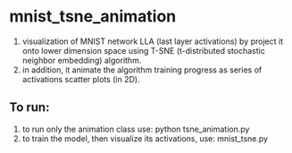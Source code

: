 # mnist_tsne_animation
1. visualization of MNIST network LLA (last layer activations) by project it onto lower dimension space using
   T-SNE (t-distributed stochastic neighbor embedding) algorithm.
2. in addition, it animate the algorithm training progress as series of activations scatter plots (in 2D).

## To run:
1. to run only the animation class use: python tsne_animation.py
2. to train the model, then visualize its activations, use: mnist_tsne.py
